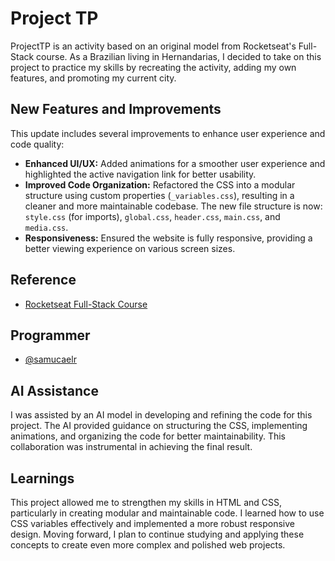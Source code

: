 # Project TP

ProjectTP is an activity based on an original model from Rocketseat's Full-Stack course. As a Brazilian living in Hernandarias, I decided to take on this project to practice my skills by recreating the activity, adding my own features, and promoting my current city.

## New Features and Improvements

This update includes several improvements to enhance user experience and code quality:

- **Enhanced UI/UX:** Added animations for a smoother user experience and highlighted the active navigation link for better usability.
- **Improved Code Organization:** Refactored the CSS into a modular structure using custom properties (`_variables.css`), resulting in a cleaner and more maintainable codebase. The new file structure is now: `style.css` (for imports), `global.css`, `header.css`, `main.css`, and `media.css`.
- **Responsiveness:** Ensured the website is fully responsive, providing a better viewing experience on various screen sizes.

## Reference

- [Rocketseat Full-Stack Course](https://app.rocketseat.com.br/journey/full-stack/contents)

## Programmer

- [@samucaelr](https://github.com/samucaelr)

## AI Assistance

I was assisted by an AI model in developing and refining the code for this project. The AI provided guidance on structuring the CSS, implementing animations, and organizing the code for better maintainability. This collaboration was instrumental in achieving the final result.

## Learnings

This project allowed me to strengthen my skills in HTML and CSS, particularly in creating modular and maintainable code. I learned how to use CSS variables effectively and implemented a more robust responsive design. Moving forward, I plan to continue studying and applying these concepts to create even more complex and polished web projects.

